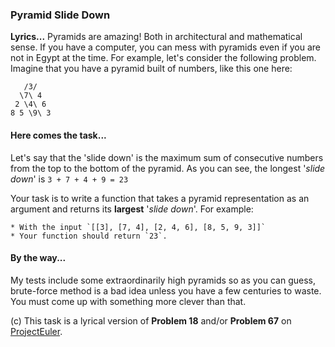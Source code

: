 ### Pyramid Slide Down
**Lyrics...**
Pyramids are amazing! Both in architectural and mathematical sense. If you have a computer, you can mess with pyramids even if you are not in Egypt at the time. For example, let's consider the following problem. Imagine that you have a pyramid built of numbers, like this one here:
```
   /3/
  \7\ 4 
 2 \4\ 6 
8 5 \9\ 3
```
#### Here comes the task...
Let's say that the 'slide down' is the maximum sum of consecutive numbers from the top to the bottom of the pyramid. As you can see, the longest '_slide down_' is `3 + 7 + 4 + 9 = 23`

Your task is to write a function that takes a pyramid representation as an argument and returns its **largest** '_slide down_'. For example:
```
* With the input `[[3], [7, 4], [2, 4, 6], [8, 5, 9, 3]]`
* Your function should return `23`.
```
#### By the way...
My tests include some extraordinarily high pyramids so as you can guess, brute-force method is a bad idea unless you have a few centuries to waste. You must come up with something more clever than that.

(c) This task is a lyrical version of **Problem 18** and/or **Problem 67** on [ProjectEuler](https://projecteuler.net/).